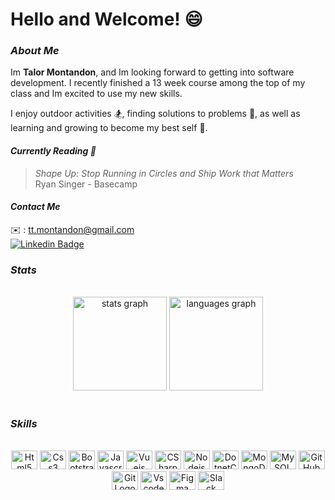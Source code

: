 
# Hello and Welcome! 😄

### ***About Me***

Im **Talor Montandon**, and Im looking forward to getting into software development. I recently finished a 13 week course among the top of my class and Im excited to use my new skills. 

I enjoy outdoor activities 🏂, finding solutions to problems 🤔, as well as learning and growing to become my best self 🌱.

#### ***Currently Reading 📕***
> *Shape Up: Stop Running in Circles and Ship Work that Matters* </br>
Ryan Singer - Basecamp

#### ***Contact Me***
✉️ : tt.montandon@gmail.com 
<br>
[![Linkedin Badge](https://img.shields.io/badge/-tmontandon-blue?style=flat&logo=Linkedin&logoColor=white)](https://www.linkedin.com/in/tmontandon/)

### ***Stats***
<br>
<!-- &hide=stars,issues,prs -->
<div align="center">
  <img src="https://github-readme-stats.vercel.app/api?hide_title=false&hide_rank=false&show_icons=true&include_all_commits=true&count_private=true&disable_animations=false&theme=dark&locale=en&hide_border=false&username=tmontandon" height="150" alt="stats graph"  />
  <img src="https://github-readme-stats.vercel.app/api/top-langs?locale=en&hide_title=false&layout=compact&card_width=320&langs_count=5&theme=dark&hide_border=false&username=tmontandon" height="150" alt="languages graph"  target="none"/>
</div>
<br>

### ***Skills***
<br>
<div align="center">
  <img src="https://cdn.jsdelivr.net/gh/devicons/devicon/icons/html5/html5-original.svg" height="30" width="42" alt="Html5 Logo" />
  <img src="https://cdn.jsdelivr.net/gh/devicons/devicon/icons/css3/css3-original.svg" height="30" width="42" alt="Css3 Logo"  />
  <img src="https://cdn.jsdelivr.net/gh/devicons/devicon/icons/bootstrap/bootstrap-original.svg" height="30" width="42" alt="Bootstrap Logo"  />
  <img src="https://cdn.jsdelivr.net/gh/devicons/devicon/icons/javascript/javascript-original.svg" height="30" width="42" alt="Javascript Logo"  />
  <img src="https://cdn.jsdelivr.net/gh/devicons/devicon/icons/vuejs/vuejs-original-wordmark.svg" height="30" width="42" alt="Vuejs Logo"  />
  <img src="https://cdn.jsdelivr.net/gh/devicons/devicon/icons/csharp/csharp-original.svg" height="30" width="42" alt="CSharp Logo"  />
  <img src="https://cdn.jsdelivr.net/gh/devicons/devicon/icons/nodejs/nodejs-original.svg" height="30" width="42" alt="Nodejs Logo"  />
  <img src="https://cdn.jsdelivr.net/gh/devicons/devicon/icons/dotnetcore/dotnetcore-original.svg" height="30" width="42" alt="DotnetCore Logo"  />
  <img src="https://cdn.jsdelivr.net/gh/devicons/devicon/icons/mongodb/mongodb-plain-wordmark.svg" height="30" width="42" alt="MongoDB Logo"  />
  <img src="https://cdn.jsdelivr.net/gh/devicons/devicon/icons/mysql/mysql-original-wordmark.svg" height="30" width="42" alt="MySQL Logo"  />
  <img src="https://cdn.jsdelivr.net/gh/devicons/devicon/icons/github/github-original.svg" height="30" width="42" alt="GitHub Logo"  />
  <img src="https://cdn.jsdelivr.net/gh/devicons/devicon/icons/git/git-original.svg" alt="Git Logo" height="30" width="42"/>
  <img src="https://cdn.jsdelivr.net/gh/devicons/devicon/icons/vscode/vscode-original.svg" height="30" width="42" alt="Vscode Logo"  />
  <img src="https://cdn.jsdelivr.net/gh/devicons/devicon/icons/figma/figma-original.svg" height="30" width="42" alt="Figma Logo"  />
  <img src="https://cdn.jsdelivr.net/gh/devicons/devicon/icons/slack/slack-original.svg" height="30" width="42" alt="Slack Logo"  />
</div>


